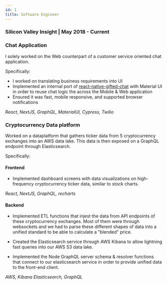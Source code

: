```yaml
---
id: 1
title: Software Engineer
---
```


### Silicon Valley Insight | May 2018 - Current

### Chat Application

I solely worked on the Web counterpart of a customer service oriented chat application.

Specifically:

- I worked on translating business requirements into UI
- Implemented an internal port of [react-native-gifted-chat](https://github.com/FaridSafi/react-native-gifted-chat) with Material UI in order to reuse chat logic the across the Mobile & Web application
- Ensured it was fast, mobile responsive, and supported browser notifications

_React, NextJS, GraphQL, MaterialUI, Cypress, Twilio_

### Cryptocurrency Data platform

Worked on a dataplatform that gathers ticker data from 5 cryptocurrency exchanges into an AWS data lake. This data is then exposed on a GraphQL endpoint through Elasticsearch.

Specifically:

#### Frontend

- Implemented dashboard screens with data visualizations on high-frequency cryptocurrency ticker data, similar to stock charts.

_React, NextJS, GraphQL, recharts_

#### Backend

- Implemented ETL functions that injest the data from API endpoints of these cryptocurrency exchanges. Most of them were through websockets and we had to parse these different shapes of data into a unified standard to be able to calculate a "blended" price.

- Created the Elasticsearch service through AWS Kibana to allow lightning fast queries into our AWS S3 data lake.

- Implemented the Node GraphQL server schema & resolver functions that connect to our elasticsearch service in order to provide unified data to the front-end client.

_AWS, Kibana Elasticsearch, GraphQL_
